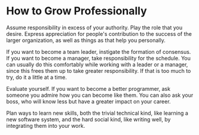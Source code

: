 # How to Grow Professionally

Assume responsibility in excess of your authority. Play the role that you desire. Express appreciation for people's contribution to the success of the larger organization, as well as things as that help you personally.

If you want to become a team leader, instigate the formation of consensus. If you want to become a manager, take responsibility for the schedule. You can usually do this comfortably while working with a leader or a manager, since this frees them up to take greater responsibility. If that is too much to try, do it a little at a time.

Evaluate yourself. If you want to become a better programmer, ask someone you admire how you can become like them. You can also ask your boss, who will know less but have a greater impact on your career.

Plan ways to learn new skills, both the trivial technical kind, like learning a new software system, and the hard social kind, like writing well, by integrating them into your work.
